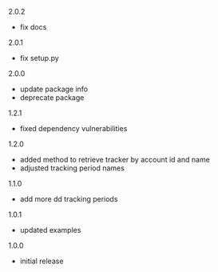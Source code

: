 2.0.2
  - fix docs

2.0.1
  - fix setup.py

2.0.0
  - update package info
  - deprecate package

1.2.1
  - fixed dependency vulnerabilities

1.2.0
  - added method to retrieve tracker by account id and name
  - adjusted tracking period names

1.1.0
  - add more dd tracking periods

1.0.1
  - updated examples

1.0.0
  - initial release
